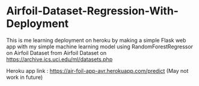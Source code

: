 # Airfoil-Dataset-Regression-With-Deployment
 This is me learning deployment on heroku by making a simple Flask web app with my simple machine learning model using RandomForestRegressor on Airfoil Dataset from Airfoil Dataset on https://archive.ics.uci.edu/ml/datasets.php
 
 
Heroku app link : https://air-foil-app-avr.herokuapp.com/predict (May not work in future) 
